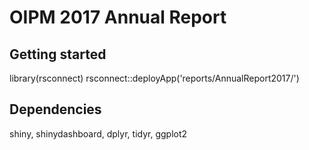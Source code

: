 # OIPM 2017 Annual Report

## Getting started
library(rsconnect)
rsconnect::deployApp('reports/AnnualReport2017/')

## Dependencies
shiny, shinydashboard, dplyr, tidyr, ggplot2
